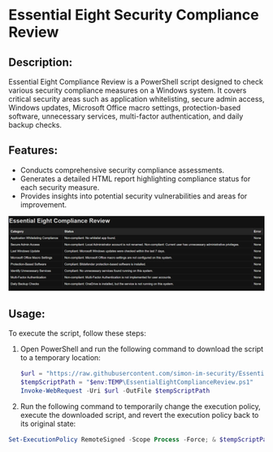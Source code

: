 # Essential Eight Security Compliance Review

## Description:
Essential Eight Compliance Review is a PowerShell script designed to check various security compliance measures on a Windows system.
It covers critical security areas such as application whitelisting, secure admin access, Windows updates, Microsoft Office macro settings, protection-based software, unnecessary services, multi-factor authentication, and daily backup checks.

## Features:
- Conducts comprehensive security compliance assessments.
- Generates a detailed HTML report highlighting compliance status for each security measure.
- Provides insights into potential security vulnerabilities and areas for improvement.

![Essential Eight Compliance Review](https://github.com/simon-im-security/Essential-Eight-Compliance-Review/blob/main/essential-eight-compliance-review-image.png)

## Usage:
To execute the script, follow these steps:

1. Open PowerShell and run the following command to download the script to a temporary location:
   ```powershell
   $url = "https://raw.githubusercontent.com/simon-im-security/Essential-Eight-Compliance-Review/main/Essential%20Eight%20Compliance%20Review.ps1"
   $tempScriptPath = "$env:TEMP\EssentialEightComplianceReview.ps1"
   Invoke-WebRequest -Uri $url -OutFile $tempScriptPath

2. Run the following command to temporarily change the execution policy, execute the downloaded script, and revert the execution policy back to its original state:
```powershell
Set-ExecutionPolicy RemoteSigned -Scope Process -Force; & $tempScriptPath; Set-ExecutionPolicy Restricted -Scope Process -Force

